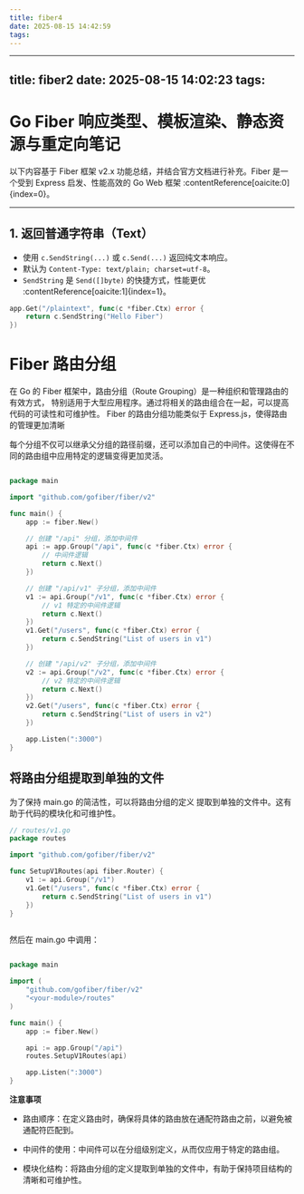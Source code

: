 ```yaml
---
title: fiber4
date: 2025-08-15 14:42:59
tags:
---
```

---
title: fiber2
date: 2025-08-15 14:02:23
tags:
---

# Go Fiber 响应类型、模板渲染、静态资源与重定向笔记

以下内容基于 Fiber 框架 v2.x 功能总结，并结合官方文档进行补充。Fiber 是一个受到 Express 启发、性能高效的 Go Web 框架 :contentReference[oaicite:0]{index=0}。

---

## 1. 返回普通字符串（Text）

- 使用 `c.SendString(...)` 或 `c.Send(...)` 返回纯文本响应。
- 默认为 `Content-Type: text/plain; charset=utf-8`。
- `SendString` 是 `Send([]byte)` 的快捷方式，性能更优 :contentReference[oaicite:1]{index=1}。

```go
app.Get("/plaintext", func(c *fiber.Ctx) error {
    return c.SendString("Hello Fiber")
})
```

# Fiber 路由分组


在 Go 的 Fiber 框架中，路由分组（Route Grouping）是一种组织和管理路由的有效方式，
特别适用于大型应用程序。通过将相关的路由组合在一起，可以提高代码的可读性和可维护性。
Fiber 的路由分组功能类似于 Express.js，使得路由的管理更加清晰

每个分组不仅可以继承父分组的路径前缀，还可以添加自己的中间件。这使得在不同的路由组中应用特定的逻辑变得更加灵活。

```go

package main

import "github.com/gofiber/fiber/v2"

func main() {
	app := fiber.New()

	// 创建 "/api" 分组，添加中间件
	api := app.Group("/api", func(c *fiber.Ctx) error {
		// 中间件逻辑
		return c.Next()
	})

	// 创建 "/api/v1" 子分组，添加中间件
	v1 := api.Group("/v1", func(c *fiber.Ctx) error {
		// v1 特定的中间件逻辑
		return c.Next()
	})
	v1.Get("/users", func(c *fiber.Ctx) error {
		return c.SendString("List of users in v1")
	})

	// 创建 "/api/v2" 子分组，添加中间件
	v2 := api.Group("/v2", func(c *fiber.Ctx) error {
		// v2 特定的中间件逻辑
		return c.Next()
	})
	v2.Get("/users", func(c *fiber.Ctx) error {
		return c.SendString("List of users in v2")
	})

	app.Listen(":3000")
}


```

## 将路由分组提取到单独的文件

为了保持 main.go 的简洁性，可以将路由分组的定义
提取到单独的文件中。这有助于代码的模块化和可维护性。

```go
// routes/v1.go
package routes

import "github.com/gofiber/fiber/v2"

func SetupV1Routes(api fiber.Router) {
	v1 := api.Group("/v1")
	v1.Get("/users", func(c *fiber.Ctx) error {
		return c.SendString("List of users in v1")
	})
}



```

然后在 main.go 中调用：
```go

package main

import (
	"github.com/gofiber/fiber/v2"
	"<your-module>/routes"
)

func main() {
	app := fiber.New()

	api := app.Group("/api")
	routes.SetupV1Routes(api)

	app.Listen(":3000")
}


```
**注意事项**

- 路由顺序：在定义路由时，确保将具体的路由放在通配符路由之前，以避免被通配符匹配到。

- 中间件的使用：中间件可以在分组级别定义，从而仅应用于特定的路由组。

- 模块化结构：将路由分组的定义提取到单独的文件中，有助于保持项目结构的清晰和可维护性。


